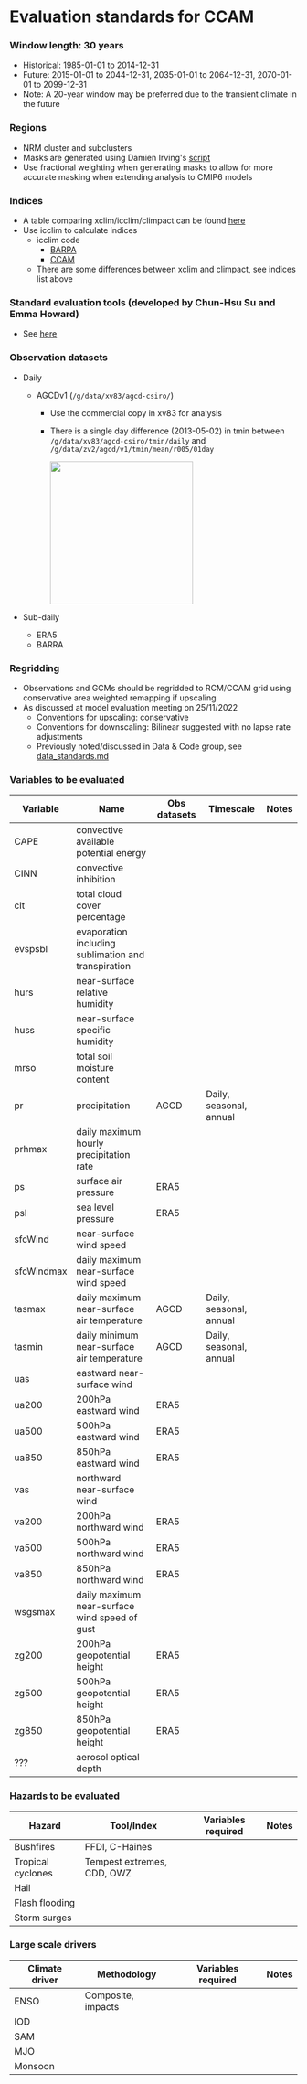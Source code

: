 # Evaluation standards for CCAM

### Window length: 30 years
  - Historical: 1985-01-01 to 2014-12-31
  - Future: 2015-01-01 to 2044-12-31, 2035-01-01 to 2064-12-31, 2070-01-01 to 2099-12-31
  - Note: A 20-year window may be preferred due to the transient climate in the future

### Regions
  - NRM cluster and subclusters
  - Masks are generated using Damien Irving's [script](https://github.com/AusClimateService/model-evaluation/blob/master/report_EOFY22/spatial_selection.py)
  - Use fractional weighting when generating masks to allow for more accurate masking when extending analysis to CMIP6 models

### Indices
  - A table comparing xclim/icclim/climpact can be found [here](https://github.com/AusClimateService/model-evaluation/blob/master/indices.md)
  - Use icclim to calculate indices
    - icclim code
       - [BARPA](https://github.com/AusClimateService/BARPA_evaluation/tree/main/chs/indices)
       - [CCAM](https://github.com/AusClimateService/ccam-evaluation/tree/main/bxn599/icclim_indices)
    - There are some differences between xclim and climpact, see indices list above

### Standard evaluation tools (developed by Chun-Hsu Su and Emma Howard)
  - See [here](https://github.com/AusClimateService/BARPA_evaluation/blob/main/lib/lib_standards.py)

### Observation datasets
  - Daily
    - AGCDv1 (`/g/data/xv83/agcd-csiro/`)
      - Use the commercial copy in xv83 for analysis
      - There is a single day difference (2013-05-02) in tmin between `/g/data/xv83/agcd-csiro/tmin/daily` and `/g/data/zv2/agcd/v1/tmin/mean/r005/01day`
          
          <img src="https://user-images.githubusercontent.com/34051150/200422503-33ef8cb1-56a1-4864-9698-96958e5d7359.png" width="250" height="250">

  - Sub-daily
    - ERA5
    - BARRA

### Regridding
  - Observations and GCMs should be regridded to RCM/CCAM grid using conservative area weighted remapping if upscaling
  - As discussed at model evaluation meeting on 25/11/2022
    - Conventions for upscaling: conservative
    - Conventions for downscaling: Bilinear suggested with no lapse rate adjustments
    - Previously noted/discussed in Data & Code group, see [data_standards.md](https://github.com/AusClimateService/AusClimateService/blob/main/technical_notes/regridding.md)

### Variables to be evaluated
| Variable   | Name                                                | Obs datasets | Timescale               | Notes |
|------------|-----------------------------------------------------|--------------|-------------------------|-------|
| CAPE       | convective available potential energy               |              |                         |       |
| CINN       | convective inhibition                               |              |                         |       |
| clt        | total cloud cover percentage                        |              |                         |       |
| evspsbl    | evaporation including sublimation and transpiration |              |                         |       |
| hurs       | near-surface relative humidity                      |              |                         |       |
| huss       | near-surface specific humidity                      |              |                         |       |
| mrso       | total soil moisture content                         |              |                         |       |
| pr         | precipitation                                       | AGCD         | Daily, seasonal, annual |       |
| prhmax     | daily maximum hourly precipitation rate             |              |                         |       |
| ps         | surface air pressure                                | ERA5         |                         |       |
| psl        | sea level pressure                                  | ERA5         |                         |       |
| sfcWind    | near-surface wind speed                             |              |                         |       |
| sfcWindmax | daily maximum near-surface wind speed               |              |                         |       |
| tasmax     | daily maximum near-surface air temperature          | AGCD         | Daily, seasonal, annual |       |
| tasmin     | daily minimum near-surface air temperature          | AGCD         | Daily, seasonal, annual |       |
| uas        | eastward near-surface wind                          |              |                         |       |
| ua200      | 200hPa eastward wind                                | ERA5         |                         |       |
| ua500      | 500hPa eastward wind                                | ERA5         |                         |       |
| ua850      | 850hPa eastward wind                                | ERA5         |                         |       |
| vas        | northward near-surface wind                         |              |                         |       |
| va200      | 200hPa northward wind                               | ERA5         |                         |       |
| va500      | 500hPa northward wind                               | ERA5         |                         |       |
| va850      | 850hPa northward wind                               | ERA5         |                         |       |
| wsgsmax    | daily maximum near-surface wind speed of gust       |              |                         |       |
| zg200      | 200hPa geopotential height                          | ERA5         |                         |       |
| zg500      | 500hPa geopotential height                          | ERA5         |                         |       |
| zg850      | 850hPa geopotential height                          | ERA5         |                         |       |
| ???        | aerosol optical depth                               |              |                         |       |

### Hazards to be evaluated
| Hazard            | Tool/Index                                          | Variables required | Notes |
|-------------------|-----------------------------------------------------|--------------------|-------|
| Bushfires         | FFDI, C-Haines                                      |                    |       |
| Tropical cyclones | Tempest extremes, CDD, OWZ                          |                    |       |
| Hail              |                                                     |                    |       |
| Flash flooding    |                                                     |                    |       |
| Storm surges      |                                                     |                    |       |

### Large scale drivers
| Climate driver    | Methodology        | Variables required | Notes |
|-------------------|--------------------|--------------------|-------|
| ENSO              | Composite, impacts |                    |       |
| IOD               |                    |                    |       |
| SAM               |                    |                    |       |
| MJO               |                    |                    |       |
| Monsoon           |                    |                    |       |
